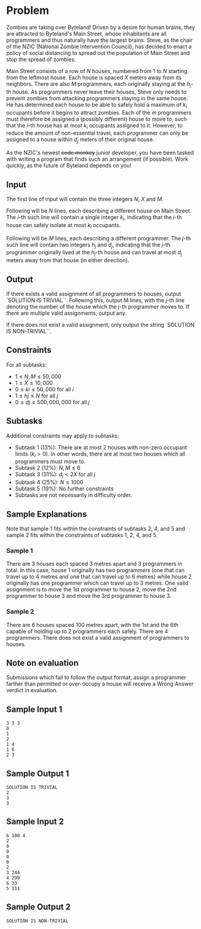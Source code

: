 # Problem

Zombies are taking over Byteland! Driven by a desire for human brains, they are attracted to Byteland's Main Street, whose inhabitants are all programmers and thus naturally have the largest brains. Steve, as the chair of the NZIC (National Zombie Intervention Council), has decided to enact a policy of social distancing to spread out the population of Main Street and stop the spread of zombies.

Main Street consists of a row of $N$ houses, numbered from $1$ to $N$ starting from the leftmost house. Each house is spaced $X$ meters away from its neighbors. There are also $M$ programmers, each originally staying at the $h_j$-th house. As programmers never leave their houses, Steve only needs to prevent zombies from attacking programmers staying in the same house. He has determined each house to be able to safely hold a maximum of $k_i$ occupants before it begins to attract zombies. Each of the $m$ programmers must therefore be assigned a (possibly different) house to move to, such that the $i$-th house has at most $k_i$ occupants assigned to it. However, to reduce the amount of non-essential travel, each programmer can only be assigned to a house within $d_j$ meters of their original house.

As the NZIC's newest ~~code monkey~~ junior developer, you have been tasked with writing a program that finds such an arrangement (if possible). Work quickly, as the future of Byteland depends on you!

## Input
The first line of input will contain the three integers $N$, $X$ and $M$.

Following will be $N$ lines, each describing a different house on Main Street. The $i$-th such line will contain a single integer $k_i$, indicating that the $i$-th house can safely isolate at most $k_i$ occupants.

Following will be $M$ lines, each describing a different programmer. The $j$-th such line will contain two integers $h_j$ and $d_j$, indicating that the $j$-th programmer originally lived at the $h_j$-th house and can travel at most $d_j$ meters away from that house (in either direction).

## Output
If there exists a valid assignment of all programmers to houses, output `SOLUTION IS TRIVIAL``. Following this, output M lines, with the $j$-th line denoting the number of the house which the $j$-th programmer moves to. If there are multiple valid assignments, output any.

If there does not exist a valid assignment, only output the string `SOLUTION IS NON-TRIVIAL``.

## Constraints
For all subtasks:
 - $1\le N,M\le 50,000$
 - $1\le X\le 10,000$
 - $0\le ki\le 50,000$ for all $i$
 - $1\le hj\le N$ for all $j$
 - $0\le dj\le 500,000,000$ for all $j$

## Subtasks
Additional constraints may apply to subtasks:

 - Subtask 1 (13%): There are at most 2 houses with non-zero occupant limits ($k_i>0$). In other words, there are at most two houses which all programmers must move to.
 - Subtask 2 (12%): $N,M\le 6$
 - Subtask 3 (31%): $d_j<2X$ for all $j$
 - Subtask 4 (25%): $N\le 1000$
 - Subtask 5 (19%): No further constraints
 - Subtasks are not necessarily in difficulty order.

## Sample Explanations
Note that sample 1 fits within the constraints of subtasks 2, 4, and 5 and sample 2 fits within the constraints of subtasks 1, 2, 4, and 5.

### Sample 1
There are 3 houses each spaced 3 metres apart and 3 programmers in total. In this case, house 1 originally has two programmers (one that can travel up to 4 metres and one that can travel up to 6 metres) while house 2 originally has one programmer which can travel up to 3 metres. One valid assignment is to move the 1st programmer to house 2, move the 2nd programmer to house 3 and move the 3rd programmer to house 3.

### Sample 2
There are 6 houses spaced 100 metres apart, with the 1st and the 6th capable of holding up to 2 programmers each safely. There are 4 programmers. There does not exist a valid assignment of programmers to houses.

## Note on evaluation
Submissions which fail to follow the output format, assign a programmer farther than permitted or over-occupy a house will receive a Wrong Answer verdict in evaluation.

## Sample Input 1
```
3 3 3
0
1
2
1 4
1 6
2 3
```
## Sample Output 1
```
SOLUTION IS TRIVIAL
2
3
3
```
## Sample Input 2
```
6 100 4
2
0
0
0
0
2
3 244
4 299
6 33
5 111
```
## Sample Output 2
```
SOLUTION IS NON-TRIVIAL
```